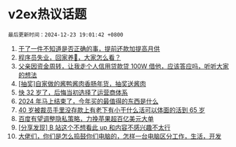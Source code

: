 # v2ex热议话题

`最后更新时间：2024-12-23 19:01:42 +0800`

1. [干了一件不知道是否正确的事，提前还款加提高月供](https://www.v2ex.com/t/1099495)
1. [程序员失业，回家养🐏，大家怎么看？](https://www.v2ex.com/t/1099431)
1. [父亲因资金周转，让我走个人信用贷款贷 100W 借他，应该答应吗，听听大家的想法](https://www.v2ex.com/t/1099571)
1. [[抽奖]自家做的酱鸭酱肉香肠年货，抽奖送酱肉](https://www.v2ex.com/t/1099580)
1. [快 32 岁了，后悔当初选择了运营商体系](https://www.v2ex.com/t/1099527)
1. [2024 年马上结束了，今年买的最值得的东西是什么](https://www.v2ex.com/t/1099646)
1. [40 岁被裁员手里没存款上有老下有小干什么活可以体面的活到 65 岁](https://www.v2ex.com/t/1099503)
1. [百度有望调整隐私策略，力挽苹果超百亿美元大单](https://www.v2ex.com/t/1099512)
1. [[分享发现] B 站这个不想看此 up 和内容不感兴趣不太行](https://www.v2ex.com/t/1099546)
1. [大佬们，你们是怎么捣鼓你们电脑的，怎样一台电脑区分工作，生活，开发](https://www.v2ex.com/t/1099597)

